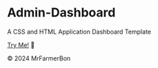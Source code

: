# Admin-Dashboard
A CSS and HTML Application Dashboard Template

[Try Me!](https://mrbenjaminholmes.github.io/Admin-Dashboard/) 👤

© 2024 MrFarmerBon
